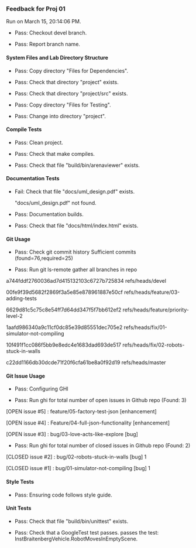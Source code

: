 ### Feedback for Proj 01

Run on March 15, 20:14:06 PM.

+ Pass: Checkout devel branch.



+ Pass: Report branch name.




#### System Files and Lab Directory Structure

+ Pass: Copy directory "Files for Dependencies".



+ Pass: Check that directory "project" exists.

+ Pass: Check that directory "project/src" exists.

+ Pass: Copy directory "Files for Testing".



+ Pass: Change into directory "project".


#### Compile Tests

+ Pass: Clean project.



+ Pass: Check that make compiles.



+ Pass: Check that file "build/bin/arenaviewer" exists.


#### Documentation Tests

+ Fail: Check that file "docs/uml_design.pdf" exists.

     "docs/uml_design.pdf" not found.

+ Pass: Documentation builds.



+ Pass: Check that file "docs/html/index.html" exists.


#### Git Usage

+ Pass: Check git commit history
Sufficient commits (found=76,required=25)

+ Pass: Run git ls-remote gather all branches in repo

a744fddf2760036ad7d415132103c6727b725834	refs/heads/devel

00fe9f39d5682f2869f3a5e85e878961887e50cf	refs/heads/feature/03-adding-tests

6629d81c5c75c8e54ff7d64dd347f5f7bb612ef2	refs/heads/feature/priority-level-2

1aafd986340a9c11cf0dc85e39d85551dec705e2	refs/heads/fix/01-simulator-not-compiling

10f491f1cc086f5bb9e8edc4e1683dad693de517	refs/heads/fix/02-robots-stuck-in-walls

c22dd1166db30dcde71f20f6cfa61be8a0f92d19	refs/heads/master




#### Git Issue Usage

+ Pass: Configuring GHI

+ Pass: Run ghi for total number of open issues in Github repo (Found: 3)

[OPEN issue #5] :  feature/05-factory-test-json [enhancement]

[OPEN issue #4] :  Feature/04-full-json-functionality [enhancement]

[OPEN issue #3] :  bug/03-love-acts-like-explore [bug]





+ Pass: Run ghi for total number of closed issues in Github repo (Found: 2)

[CLOSED issue #2] :  bug/02-robots-stuck-in-walls [bug] 1

[CLOSED issue #1] :  bug/01-simulator-not-compiling [bug] 1






#### Style Tests

+ Pass: Ensuring code follows style guide.




#### Unit Tests

+ Pass: Check that file "build/bin/unittest" exists.

+ Pass: Check that a GoogleTest test passes.
    passes the test: InstBraitenbergVehicle.RobotMovesInEmptyScene.



